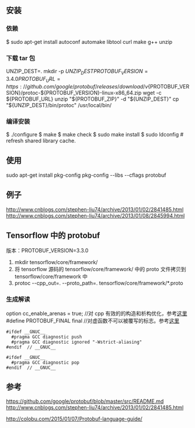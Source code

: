 



## 安装

### 依赖

$ sudo apt-get install autoconf automake libtool curl make g++ unzip

### 下载 tar 包

UNZIP_DEST=.
mkdir -p ${UNZIP_DEST}
PROTOBUF_VERSION=3.4.0
PROTOBUF_URL=https://github.com/google/protobuf/releases/download/v${PROTOBUF_VERSION}/protoc-${PROTOBUF_VERSION}-linux-x86_64.zip
wget -c ${PROTOBUF_URL}
unzip "${PROTOBUF_ZIP}" -d "${UNZIP_DEST}"
cp "${UNZIP_DEST}/bin/protoc" /usr/local/bin/

### 编译安装

$ ./configure
$ make
$ make check
$ sudo make install
$ sudo ldconfig # refresh shared library cache.


## 使用

sudo apt-get install pkg-config
pkg-config --libs --cflags protobuf

## 例子

http://www.cnblogs.com/stephen-liu74/archive/2013/01/02/2841485.html
http://www.cnblogs.com/stephen-liu74/archive/2013/01/08/2845994.html

## Tensorflow 中的 protobuf

版本：PROTOBUF_VERSION=3.3.0

1. mkdir tensorflow/core/framework/
2. 将 tensorflow 源码的 tensorflow/core/framework/ 中的 proto 文件拷贝到 tensorflow/core/framework 中
3. protoc --cpp_out=.  --proto_path=. tensorflow/core/framework/*.proto

### 生成解读

option cc_enable_arenas = true; //对 cpp 有效的的构造和析构优化，参考[这里](https://developers.google.com/protocol-buffers/docs/reference/arenas)
#define PROTOBUF_FINAL final //对虚函数不可以被覆写的标志。参考[这里](http://en.cppreference.com/w/cpp/language/final)

```
#ifdef __GNUC__
  #pragma GCC diagnostic push
  #pragma GCC diagnostic ignored "-Wstrict-aliasing"
#endif  // __GNUC__

#ifdef __GNUC__
  #pragma GCC diagnostic pop
#endif  // __GNUC__
```

## 参考

https://github.com/google/protobuf/blob/master/src/README.md
http://www.cnblogs.com/stephen-liu74/archive/2013/01/02/2841485.html

http://colobu.com/2015/01/07/Protobuf-language-guide/
